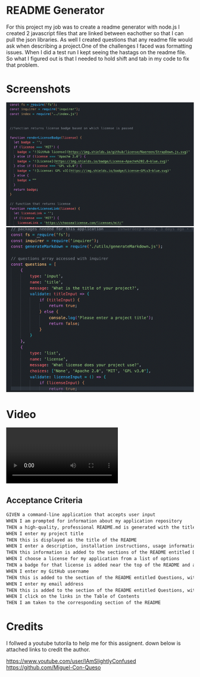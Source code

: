 # README Generator
For this project my job was to create a readme generator with node.js
I created 2 javascript files that are linked between eachother so that I can pull the json libraries. As well I created questions that any readme file would ask when describing a project.One of the challenges I faced was formatting issues. When I did a test run I kept seeing the hastags on the readme file. So what I figured out is that I needed to hold shift and tab in my code to fix that problem. 

# Screenshots
![App Screenshot](/Screen%20Shot%202022-10-02%20at%201.38.56%20PM.png)
![App Screenshot](/Screen%20Shot%202022-10-02%20at%201.39.08%20PM.png)

# Video
![App Screenshot](/Functioning%20Project.mov)


## Acceptance Criteria

```md
GIVEN a command-line application that accepts user input
WHEN I am prompted for information about my application repository
THEN a high-quality, professional README.md is generated with the title of my project and sections entitled Description, Table of Contents, Installation, Usage, License, Contributing, Tests, and Questions
WHEN I enter my project title
THEN this is displayed as the title of the README
WHEN I enter a description, installation instructions, usage information, contribution guidelines, and test instructions
THEN this information is added to the sections of the README entitled Description, Installation, Usage, Contributing, and Tests
WHEN I choose a license for my application from a list of options
THEN a badge for that license is added near the top of the README and a notice is added to the section of the README entitled License that explains which license the application is covered under
WHEN I enter my GitHub username
THEN this is added to the section of the README entitled Questions, with a link to my GitHub profile
WHEN I enter my email address
THEN this is added to the section of the README entitled Questions, with instructions on how to reach me with additional questions
WHEN I click on the links in the Table of Contents
THEN I am taken to the corresponding section of the README
```
# Credits
I follwed a youtube tutorila to help me for this assignent. down below is attached links to credit the author.

https://www.youtube.com/user/IAmSlightlyConfused
https://github.com/Miguel-Con-Queso

